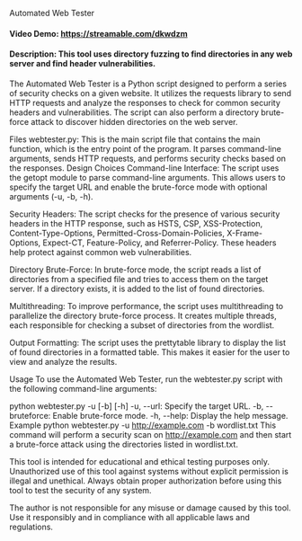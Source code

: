 Automated Web Tester
#### Video Demo:  <https://streamable.com/dkwdzm>
#### Description: This tool uses directory fuzzing to find directories in any web server and find header vulnerabilities.
The Automated Web Tester is a Python script designed to perform a series of security checks on a given website. It utilizes the requests library to send HTTP requests and analyze the responses to check for common security headers and vulnerabilities. The script can also perform a directory brute-force attack to discover hidden directories on the web server.

Files
webtester.py: This is the main script file that contains the main function, which is the entry point of the program. It parses command-line arguments, sends HTTP requests, and performs security checks based on the responses.
Design Choices
Command-line Interface: The script uses the getopt module to parse command-line arguments. This allows users to specify the target URL and enable the brute-force mode with optional arguments (-u, -b, -h).

Security Headers: The script checks for the presence of various security headers in the HTTP response, such as HSTS, CSP, XSS-Protection, Content-Type-Options, Permitted-Cross-Domain-Policies, X-Frame-Options, Expect-CT, Feature-Policy, and Referrer-Policy. These headers help protect against common web vulnerabilities.

Directory Brute-Force: In brute-force mode, the script reads a list of directories from a specified file and tries to access them on the target server. If a directory exists, it is added to the list of found directories.

Multithreading: To improve performance, the script uses multithreading to parallelize the directory brute-force process. It creates multiple threads, each responsible for checking a subset of directories from the wordlist.

Output Formatting: The script uses the prettytable library to display the list of found directories in a formatted table. This makes it easier for the user to view and analyze the results.

Usage
To use the Automated Web Tester, run the webtester.py script with the following command-line arguments:


python webtester.py -u <url> [-b] [-h]
-u, --url: Specify the target URL.
-b, --bruteforce: Enable brute-force mode.
-h, --help: Display the help message.
Example
python webtester.py -u http://example.com -b wordlist.txt
This command will perform a security scan on http://example.com and then start a brute-force attack using the directories listed in wordlist.txt.


This tool is intended for educational and ethical testing purposes only. Unauthorized use of this tool against systems without explicit permission is illegal and unethical. Always obtain proper authorization before using this tool to test the security of any system.

The author is not responsible for any misuse or damage caused by this tool. Use it responsibly and in compliance with all applicable laws and regulations.
